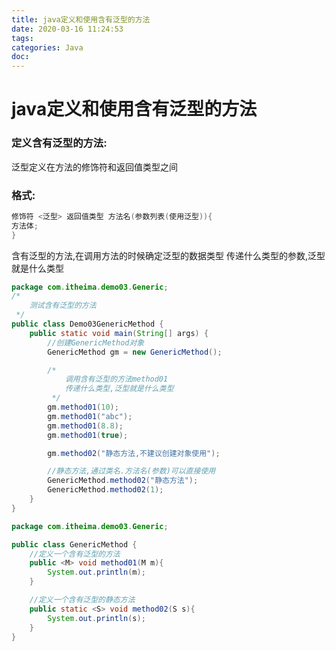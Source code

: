 ```yaml
---
title: java定义和使用含有泛型的方法
date: 2020-03-16 11:24:53
tags:
categories: Java
doc:
---
```


# java定义和使用含有泛型的方法

### 定义含有泛型的方法:

泛型定义在方法的修饰符和返回值类型之间

### 格式:

```java
修饰符 <泛型> 返回值类型 方法名(参数列表(使用泛型)){
方法体;
}
```

含有泛型的方法,在调用方法的时候确定泛型的数据类型
传递什么类型的参数,泛型就是什么类型



```java
package com.itheima.demo03.Generic;
/*
    测试含有泛型的方法
 */
public class Demo03GenericMethod {
    public static void main(String[] args) {
        //创建GenericMethod对象
        GenericMethod gm = new GenericMethod();

        /*
            调用含有泛型的方法method01
            传递什么类型,泛型就是什么类型
         */
        gm.method01(10);
        gm.method01("abc");
        gm.method01(8.8);
        gm.method01(true);

        gm.method02("静态方法,不建议创建对象使用");

        //静态方法,通过类名.方法名(参数)可以直接使用
        GenericMethod.method02("静态方法");
        GenericMethod.method02(1);
    }
}

```



```java
package com.itheima.demo03.Generic;

public class GenericMethod {
    //定义一个含有泛型的方法
    public <M> void method01(M m){
        System.out.println(m);
    }

    //定义一个含有泛型的静态方法
    public static <S> void method02(S s){
        System.out.println(s);
    }
}

```


